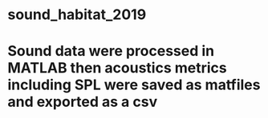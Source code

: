 # sound_habitat_2019

# Sound data were processed in MATLAB then acoustics metrics including SPL were saved as matfiles and exported as a csv